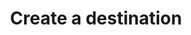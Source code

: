 ---
content-type: "embed-endpoint"
endpoint: "destinations"
key: "create-a-destination"
order: 1


title: "Create a destination"
method: "post"
short-url: |
  /v{{ object.version }}{{ object.endpoint-url }}
full-url: |
  {{ page.api-base-url }}{{ endpoint.short-url | flatify }}
description: "Create a new destination. Only a single destination is supported per Stitch client account."


arguments:
  - name: "type"
    required: true
    description: "The destination type, either `redshift` or `postgres`."

  - name: "connection"
    required: true
    description: "A destination form properties object corresponding to the value of `type`."


returns: "A destination object."

examples:
  - type: "request"
    language: "curl"
    code: |
      curl -X {{ endpoint.method | upcase }} {{ endpoint.full-url | flatify | strip_newlines }}
           -H "Authorization: Bearer <ACCESS_TOKEN>" 
           -H "Content-Type: application/json"
           -d "{
                "type":"redshift",
                "connection": {
                  "host": "<HOST>",
                  "port": 5439,
                  "username": "<USERNAME>",
                  "database": "<DATABASE>",
                  "password": "<PASSWORD>",
                  "ssl": false
                  }
              }"
  - type: "response"
    language: "json"
    code: |
      {  
        "id":"<ID>",
        "type":"redshift",
        "created_at":"TIME",
        "updated_at":"TIME",
        "connection": {  
            "host":"<HOST>",
            "port":5439,
            "username":"<USERNAME>",
            "database":"<DATABASE>",
            "password":"<PASSWORD>",
            "ssl":false
        },
        "last_check":{  
            "updated_at":"TIME",
            "status":"OK",
            "message":""
        }
      }
---